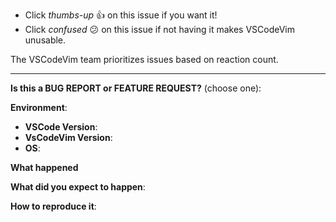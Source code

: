 <!--
For questions, ask us on [Slack](https://vscodevim-slackin.azurewebsites.net/) 👫. 
DONT CHANGE ANYTHING UNTIL THE -----. Thanks!
-->

* Click *thumbs-up* 👍 on this issue if you want it!
* Click *confused* 😕 on this issue if not having it makes VSCodeVim unusable. 

The VSCodeVim team prioritizes issues based on reaction count. 

--------

**Is this a BUG REPORT or FEATURE REQUEST?** (choose one):

<!--
If this is a BUG REPORT, please:
  - Fill in as much of the template below as you can.  If you leave out
    information, we can't help you as well.

If this is a FEATURE REQUEST, please:
  - Describe *in detail* the feature/behavior/change you'd like to see.

If we can't reproduce a bug or think a feature already exists, we
might close your issue.  If we're wrong, PLEASE feel free to reopen it and
explain why.
-->

**Environment**:

<!--
Please ensure you are on the latest VSCode + VSCodeVim
-->

- **VSCode Version**:
- **VsCodeVim Version**: 
- **OS**: 

**What happened**

<!--
Exact keys you pressed.
-->

**What did you expect to happen**: 

**How to reproduce it**:
